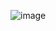 ![image](https://user-images.githubusercontent.com/36649115/41069069-29e64042-69a1-11e8-8b09-c5c1f55d68a5.png)
